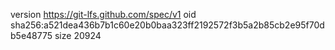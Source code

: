 version https://git-lfs.github.com/spec/v1
oid sha256:a521dea436b7b1c60e20b0baa323ff2192572f3b5a2b85cb2e95f70db5e48775
size 20924
